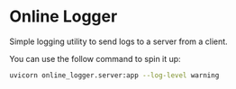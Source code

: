 # Online Logger

Simple logging utility to send logs to a server from a client.


You can use the follow command to spin it up:

```sh
uvicorn online_logger.server:app --log-level warning
```